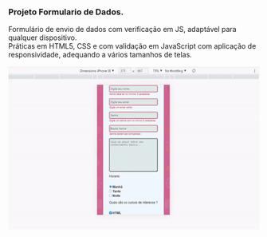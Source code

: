 ###  Projeto Formulario de Dados. </br>
Formulário de envio de dados com verificação em JS, adaptável para qualquer dispositivo. </br>
Práticas em HTML5, CSS e com validação em JavaScript com aplicação de responsividade, adequando a vários tamanhos de telas.</br>

![ Formulario de Dados ](https://github.com/robsonalves04/Projeto-Formulario/blob/main/gif-formulario.gif)